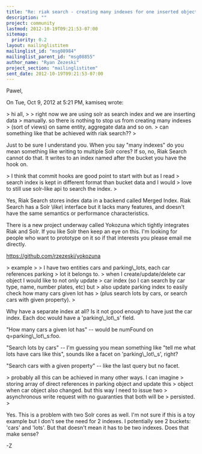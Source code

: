```yaml
---
title: "Re: riak search - creating many indexes for one inserted object"
description: ""
project: community
lastmod: 2012-10-19T09:21:53-07:00
sitemap:
  priority: 0.2
layout: mailinglistitem
mailinglist_id: "msg08984"
mailinglist_parent_id: "msg08855"
author_name: "Ryan Zezeski"
project_section: "mailinglistitem"
sent_date: 2012-10-19T09:21:53-07:00
---
```



Pawel,

On Tue, Oct 9, 2012 at 5:21 PM, kamiseq  wrote:

&gt; hi all,
&gt;
&gt; right now we are using solr as search index and we are inserting data
&gt; manually. so there is nothing to stop us from creating many indexes
&gt; (sort of views) on same entity, aggregate data and so on.
&gt; can something like that be achieved with riak search??
&gt;

Just to be sure I understand you. When you say "many indexes" do you mean
something like writing to multiple Solr cores? If so, no, Riak Search
cannot do that. It writes to an index named after the bucket you have the
hook on.


&gt; I think that commit hooks are good point to start with but as I read
&gt; search index is kept in different format than bucket data and I would
&gt; love to still use solr-like api to search the index.
&gt;

Yes, Riak Search stores index data in a backend called Merged Index. Riak
Search has a Solr \\_like\\_ interface but it lacks many features, and doesn't
have the same semantics or performance characteristics.

There is a new project underway called Yokozuna which tightly integrates
Riak and Solr. If you like Solr then keep an eye on this. I'm looking for
people who want to prototype on it so if that interests you please email me
directly.

https://github.com/rzezeski/yokozuna


&gt; example
&gt;
&gt; I have two entities cars and parking\\_lots, each car references parking
&gt; lot it belongs to.
&gt; when I create/update/delete car object I would like to not only update
&gt; car index (so I can search by car type, name, number plates, etc) but
&gt; also update parking index to easily check how many cars given lot has
&gt; (plus search lots by cars, or search cars with given property).
&gt;

Why have a separate index at all? Is it not good enough to have just the
car index. Each doc would have a 'parking\\_lot\\_s' field.

"How many cars a given lot has" -- would be numFound on q=parking\\_lot\\_s:foo.

"Search lots by cars" -- I'm guessing you mean something like "tell me what
lots have cars like this", sounds like a facet on 'parking\\_lot\\_s', right?

"Search cars with a given property" -- like the last query but no facet.


&gt; probably all this can be achieved in many other ways. I can imagine
&gt; storing array of direct references in parking object and update this
&gt; object when car object also changed. but this way I need to issue two
&gt; asynchronous write request with no guaranties that both will be
&gt; persisted.
&gt;

Yes. This is a problem with two Solr cores as well. I'm not sure if this
is a toy example but I don't see the need for 2 indexes. I potentially see
2 buckets: 'cars' and 'lots'. But that doesn't mean it has to be two
indexes. Does that make sense?

-Z
